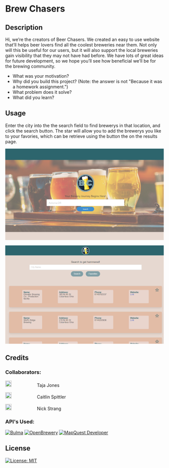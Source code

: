 # Brew Chasers

## Description

Hi, we’re the creators of Beer Chasers. We created an easy to use website that’ll helps beer lovers find all the coolest breweries near them. Not only will this be useful for our users, but it will also support the local breweries gain visibility that they may not have had before. We have lots of great ideas for future development, so we hope you’ll see how beneficial we’ll be for the brewing community.

- What was your motivation?
- Why did you build this project? (Note: the answer is not "Because it was a homework assignment.")
- What problem does it solve?
- What did you learn?

## Usage

Enter the city into the the search field to find brewerys in that location, and click the search button. 
The star will allow you to add the brewerys you like to your favories, which can be retrieve using the button the on the results page.

![screenshot_1](./assets/images/screenshot_1.png)

![screenshot_2](./assets/images/screenshot_2.png)


## Credits

### Collaborators:

<a href="https://github.com/tajajones2"> <img src="https://avatars.githubusercontent.com/u/102881062?v=4" width=20% height=20%></a>Taja Jones

<a href="https://github.com/cspitt99"> <img src="https://avatars.githubusercontent.com/u/104328339?v=4" width=20% height=20%></a>Caitlin Spittler

<a href="https://github.com/Strangn"> <img src="https://avatars.githubusercontent.com/u/42750309?v=4" width=20% height=20%></a>Nick Strang


### API's Used:
[![Bulma](https://bulma.io/images/bulma-logo.png)](https://bulma.io/)
[![OpenBrewery](https://www.openbrewerydb.org/_app/assets/obdb-logo-sm-63b3b090.png)](https://www.openbrewerydb.org/)
[![MapQuest Developer](https://developer.mapquest.com/static/media/logo.469e1ba3c55d647c4dc6bb71d555e666.svg)](https://developer.mapquest.com/)

## License

[![License: MIT](https://img.shields.io/badge/License-MIT-yellow.svg)](https://opensource.org/licenses/MIT)
